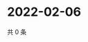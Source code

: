 # 2022-02-06

共 0 条

<!-- BEGIN WEIBO -->
<!-- 最后更新时间 Sun Feb 06 2022 19:11:09 GMT+0800 (China Standard Time) -->

<!-- END WEIBO -->
